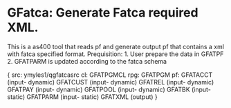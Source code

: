 # GFatca: Generate Fatca required XML.

This is a as400 tool that reads pf and generate output pf that contains a xml with fatca specified format.
Prequisition: 1. User prepare the data in GFATPF
              2. GFATPARM is updated according to the fatca schema

{
    src:  ymyles1/qgfatcasrc 
    cl:   GFATPGMCL
    rpg:  GFATPGM
    pf:   GFATACCT (input- dynamic)
          GFATCUST (input- dynamic)
          GFATREL  (input- dynamic)
          GFATPAY  (input- dynamic)
          GFATPOOL (input- dynamic)
          GFATBK   (input- static)
          GFATPARM (input- static)
          GFATXML  (output)
}
